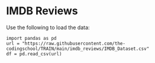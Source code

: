 # IMDB Reviews

Use the following to load the data:
```
import pandas as pd
url = "https://raw.githubusercontent.com/the-codingschool/TRAIN/main/imdb_reviews/IMDB_Dataset.csv"
df = pd.read_csv(url)
```